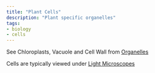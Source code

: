 ```yaml
---
title: "Plant Cells"
description: "Plant specific organelles"
tags:
- biology
- cells
---
```


See Chloroplasts, Vacuole and Cell Wall from [Organelles](Organelles.md)

Cells are typically viewed under [Light Microscopes](UsingALightMicroscope.md)


‎‎